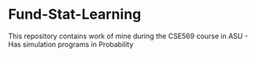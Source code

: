 # Fund-Stat-Learning
This repository contains work of mine during the CSE569 course in ASU - Has simulation programs in Probability
